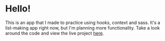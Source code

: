 # Hello!

This is an app that I made to practice using hooks, context and sass. It's a list-making app right now, but I'm planning more functionality. Take a look around the code and view the live project [here](https://lister.rileyhatch.com).
